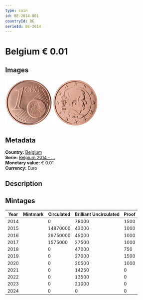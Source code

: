 ```yaml
---
type: coin
id: BE-2014-001
countryId: BE
serieId: BE-2014
---
```


# Belgium € 0.01

## Images

<img src="../../../Images/common-2007-001.webp" height="150" alt="Front image"><img src="Images/belgium-2014-001.webp" height="150" alt="Back image">

## Metadata

**Country:** [Belgium](../index.md)\
**Serie:** [Belgium 2014 - ...](index.md)\
**Monetary value:** € 0.01\
**Currency:** Euro

## Description

## Mintages

| Year | Mintmark | Circulated | Brilliant Uncirculated | Proof |
| ---- | -------- | ---------- | ---------------------- | ----- |
| 2014 |          | 0          | 78000                  | 1500  |
| 2015 |          | 14870000   | 43000                  | 1000  |
| 2016 |          | 29750000   | 45000                  | 1000  |
| 2017 |          | 1575000    | 27500                  | 1000  |
| 2018 |          | 0          | 47000                  | 750   |
| 2019 |          | 0          | 27000                  | 1500  |
| 2020 |          | 0          | 20500                  | 1000  |
| 2021 |          | 0          | 14250                  | 0     |
| 2022 |          | 0          | 13500                  | 0     |
| 2023 |          | 0          | 21000                  | 0     |
| 2024 |          | 0          | 0                      | 0     |
